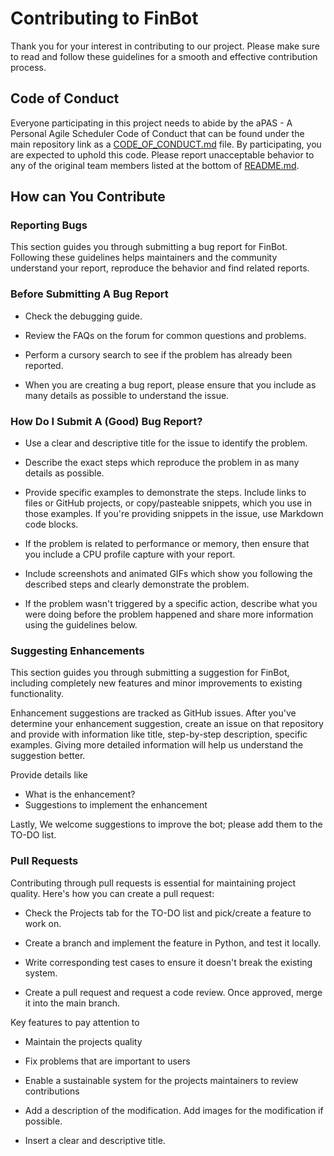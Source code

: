 # Contributing to FinBot

Thank you for your interest in contributing to our project. Please make sure to read and follow these guidelines for a smooth and effective contribution process.

## Code of Conduct

Everyone participating in this project needs to abide by the aPAS - A Personal Agile Scheduler Code of Conduct that can be found under the main repository link as a [CODE_OF_CONDUCT.md](https://github.com/vyshnavi-adusumelli/FinBot/blob/main/CODE_OF_CONDUCT.md) file. By participating, you are expected to uphold this code. Please report unacceptable behavior to any of the original team members listed at the bottom of [README.md](https://github.com/vyshnavi-adusumelli/FinBot/blob/main/README.md).

## How can You Contribute
 
### Reporting Bugs

This section guides you through submitting a bug report for FinBot. Following these guidelines helps maintainers and the community understand your report, reproduce the behavior and find related reports.

### Before Submitting A Bug Report

- Check the debugging guide.

- Review the FAQs on the forum for common questions and problems.

- Perform a cursory search to see if the problem has already been reported.

- When you are creating a bug report, please ensure that you include as many details as possible to understand the issue.

### How Do I Submit A (Good) Bug Report?

- Use a clear and descriptive title for the issue to identify the problem.

- Describe the exact steps which reproduce the problem in as many details as possible.

- Provide specific examples to demonstrate the steps. Include links to files or GitHub projects, or copy/pasteable snippets, which you use in those examples. If you're providing snippets in the issue, use Markdown code blocks.

- If the problem is related to performance or memory, then ensure that you include a CPU profile capture with your report.

- Include screenshots and animated GIFs which show you following the described steps and clearly demonstrate the problem.

- If the problem wasn't triggered by a specific action, describe what you were doing before the problem happened and share more information using the guidelines below.

### Suggesting Enhancements

This section guides you through submitting a suggestion for FinBot, including completely new features and minor improvements to existing functionality.

Enhancement suggestions are tracked as GitHub issues. After you've determine your enhancement suggestion, create an issue on that repository and provide with information like title, step-by-step description, specific examples. Giving more detailed information will help us understand the suggestion better.

Provide details like
- What is the enhancement?
- Suggestions to implement the enhancement

Lastly, We welcome suggestions to improve the bot; please add them to the TO-DO list.

### Pull Requests

Contributing through pull requests is essential for maintaining project quality. Here's how you can create a pull request:

- Check the Projects tab for the TO-DO list and pick/create a feature to work on.

- Create a branch and implement the feature in Python, and test it locally.

- Write corresponding test cases to ensure it doesn't break the existing system.
  
- Create a pull request and request a code review. Once approved, merge it into the main branch.

Key features to pay attention to

- Maintain the projects quality

- Fix problems that are important to users
  
- Enable a sustainable system for the projects maintainers to review contributions
  
- Add a description of the modification. Add images for the modification if possible.
  
- Insert a clear and descriptive title.

